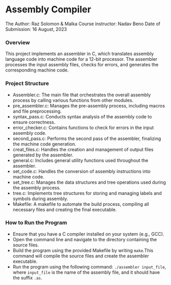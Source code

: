 # Assembly Compiler 
The Author: Raz Solomon & Malka 
Course instructor: Nadav Beno 
Date of Submission: 16 August, 2023

### Overview

This project implements an assembler in C, which translates assembly language code into machine code for a 12-bit processor. 
The assembler processes the input assembly files, checks for errors, and generates the corresponding machine code.

### Project Structure

* Assembler.c: The main file that orchestrates the overall assembly process by calling various functions from other modules.
* pre_assembler.c: Manages the pre-assembly process, including macros and file preprocessing.
* syntax_pass.c: Conducts syntax analysis of the assembly code to ensure correctness.
* error_checker.c: Contains functions to check for errors in the input assembly code.
* second_pass.c: Performs the second pass of the assembler, finalizing the machine code generation.
* creat_files.c: Handles the creation and management of output files generated by the assembler.
* general.c: Includes general utility functions used throughout the assembler.
* set_code.c: Handles the conversion of assembly instructions into machine code.
* set_tree.c: Manages the data structures and tree operations used during the assembly process.
* tree.c: Implements tree structures for storing and managing labels and symbols during assembly.
* Makefile: A makefile to automate the build process, compiling all necessary files and creating the final executable.

### How to Run the Program

* Ensure that you have a C compiler installed on your system (e.g., GCC).
* Open the command line and navigate to the directory containing the source files.
* Build the program using the provided Makefile by writing `make`.This command will compile the source files and create the assembler executable.
* Run the program using the following command: `./assembler input_file`, where `input_file` is the name of the assembly file, and it should have the suffix `.as`.


